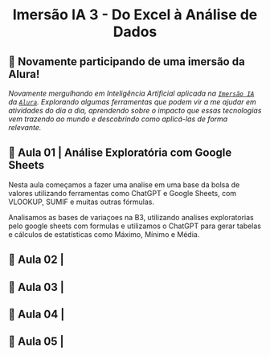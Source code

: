 <p align="center">
  <h1 align="center">Imersão IA 3 -  Do Excel à Análise de Dados</h1>
</p>

## 🤿 Novamente participando de uma imersão da Alura! 

*Novamente mergulhando em Inteligência Artificial aplicada na [`Imersão IA`](https://www.alura.com.br/imersao-ia) da [`Alura`](https://www.alura.com.br/). Explorando algumas ferramentas que podem vir a me ajudar em atividades do dia a dia, aprendendo sobre o impacto que essas tecnologias vem trazendo ao mundo e descobrindo como aplicá-las de forma relevante.*

## 🤖 Aula 01 | Análise Exploratória com Google Sheets

Nesta aula começamos a fazer uma analise em uma base da bolsa de valores utilizando ferramentas como ChatGPT e Google Sheets, com VLOOKUP, SUMIF e muitas outras fórmulas.

Analisamos as bases de variaçoes na B3, utilizando analises exploratorias pelo google sheets com formulas e utilizamos o ChatGPT para gerar tabelas e cálculos de estatísticas como Máximo, Mínimo e Média.

## 🤖 Aula 02 | 

## 🤖 Aula 03 | 

## 🤖 Aula 04 |

## 🤖 Aula 05 |

